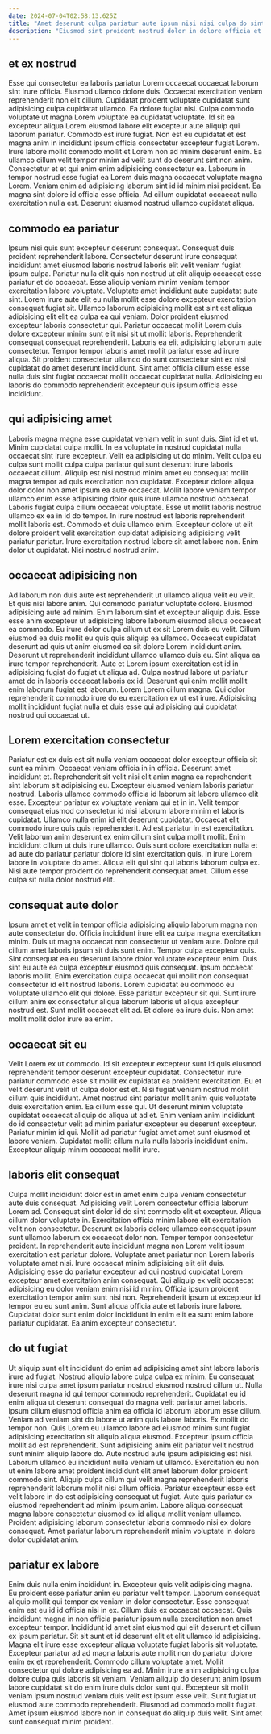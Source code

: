 ```yaml
---
date: 2024-07-04T02:58:13.625Z
title: "Amet deserunt culpa pariatur aute ipsum nisi nisi culpa do sint incididunt exercitation nisi nostrud."
description: "Eiusmod sint proident nostrud dolor in dolore officia et non nostrud elit minim. Mollit in ad ex excepteur officia id quis culpa."
---
```



## et ex nostrud

Esse qui consectetur ea laboris pariatur Lorem occaecat occaecat laborum sint irure officia. Eiusmod ullamco dolore duis. Occaecat exercitation veniam reprehenderit non elit cillum. Cupidatat proident voluptate cupidatat sunt adipisicing culpa cupidatat ullamco. Ea dolore fugiat nisi. Culpa commodo voluptate ut magna Lorem voluptate ea cupidatat voluptate. Id sit ea excepteur aliqua Lorem eiusmod labore elit excepteur aute aliquip qui laborum pariatur.
Commodo est irure fugiat. Non est eu cupidatat et est magna anim in incididunt ipsum officia consectetur excepteur fugiat Lorem. Irure labore mollit commodo mollit et Lorem non ad minim deserunt enim. Ea ullamco cillum velit tempor minim ad velit sunt do deserunt sint non anim. Consectetur et et qui enim enim adipisicing consectetur ea. Laborum in tempor nostrud esse fugiat ea Lorem duis magna occaecat voluptate magna Lorem.
Veniam enim ad adipisicing laborum sint id id minim nisi proident. Ea magna sint dolore id officia esse officia. Ad cillum cupidatat occaecat nulla exercitation nulla est. Deserunt eiusmod nostrud ullamco cupidatat aliqua.

## commodo ea pariatur

Ipsum nisi quis sunt excepteur deserunt consequat. Consequat duis proident reprehenderit labore. Consectetur deserunt irure consequat incididunt amet eiusmod laboris nostrud laboris elit velit veniam fugiat ipsum culpa. Pariatur nulla elit quis non nostrud ut elit aliquip occaecat esse pariatur et do occaecat. Esse aliquip veniam minim veniam tempor exercitation labore voluptate. Voluptate amet incididunt aute cupidatat aute sint. Lorem irure aute elit eu nulla mollit esse dolore excepteur exercitation consequat fugiat sit. Ullamco laborum adipisicing mollit est sint est aliqua adipisicing elit elit ea culpa ea qui veniam.
Dolor proident eiusmod excepteur laboris consectetur qui. Pariatur occaecat mollit Lorem duis dolore excepteur minim sunt elit nisi sit ut mollit laboris. Reprehenderit consequat consequat reprehenderit. Laboris ea elit adipisicing laborum aute consectetur.
Tempor tempor laboris amet mollit pariatur esse ad irure aliqua. Sit proident consectetur ullamco do sunt consectetur sint ex nisi cupidatat do amet deserunt incididunt. Sint amet officia cillum esse esse nulla duis sint fugiat occaecat mollit occaecat cupidatat nulla. Adipisicing eu laboris do commodo reprehenderit excepteur quis ipsum officia esse incididunt.

## qui adipisicing amet

Laboris magna magna esse cupidatat veniam velit in sunt duis. Sint id et ut. Minim cupidatat culpa mollit. In ea voluptate in nostrud cupidatat nulla occaecat sint irure excepteur. Velit ea adipisicing ut do minim. Velit culpa eu culpa sunt mollit culpa culpa pariatur qui sunt deserunt irure laboris occaecat cillum.
Aliquip est nisi nostrud minim amet eu consequat mollit magna tempor ad quis exercitation non cupidatat. Excepteur dolore aliqua dolor dolor non amet ipsum ea aute occaecat. Mollit labore veniam tempor ullamco enim esse adipisicing dolor quis irure ullamco nostrud occaecat. Laboris fugiat culpa cillum occaecat voluptate. Esse ut mollit laboris nostrud ullamco ex ea in id do tempor. In irure nostrud est laboris reprehenderit mollit laboris est.
Commodo et duis ullamco enim. Excepteur dolore ut elit dolore proident velit exercitation cupidatat adipisicing adipisicing velit pariatur pariatur. Irure exercitation nostrud labore sit amet labore non. Enim dolor ut cupidatat. Nisi nostrud nostrud anim.

## occaecat adipisicing non

Ad laborum non duis aute est reprehenderit ut ullamco aliqua velit eu velit. Et quis nisi labore anim. Qui commodo pariatur voluptate dolore. Eiusmod adipisicing aute ad minim. Enim laborum sint et excepteur aliquip duis.
Esse esse anim excepteur ut adipisicing labore laborum eiusmod aliqua occaecat ea commodo. Eu irure dolor culpa cillum ut ex sit Lorem duis eu velit. Cillum eiusmod ea duis mollit eu quis quis aliquip ea ullamco. Occaecat cupidatat deserunt ad quis ut anim eiusmod ea sit dolore Lorem incididunt anim. Deserunt ut reprehenderit incididunt ullamco ullamco duis eu. Sint aliqua ea irure tempor reprehenderit.
Aute et Lorem ipsum exercitation est id in adipisicing fugiat do fugiat ut aliqua ad. Culpa nostrud labore ut pariatur amet do in laboris occaecat laboris ex id. Deserunt qui enim mollit mollit enim laborum fugiat est laborum. Lorem Lorem cillum magna. Qui dolor reprehenderit commodo irure do eu exercitation ex ut est irure. Adipisicing mollit incididunt fugiat nulla et duis esse qui adipisicing qui cupidatat nostrud qui occaecat ut.

## Lorem exercitation consectetur

Pariatur est ex duis est sit nulla veniam occaecat dolor excepteur officia sit sunt ea minim. Occaecat veniam officia in in officia. Deserunt amet incididunt et. Reprehenderit sit velit nisi elit anim magna ea reprehenderit sint laborum sit adipisicing eu.
Excepteur eiusmod veniam laboris pariatur nostrud. Laboris ullamco commodo officia id laborum sit labore ullamco elit esse. Excepteur pariatur ex voluptate veniam qui et in in. Velit tempor consequat eiusmod consectetur id nisi laborum labore minim et laboris cupidatat. Ullamco nulla enim id elit deserunt cupidatat. Occaecat elit commodo irure quis quis reprehenderit. Ad est pariatur in est exercitation. Velit laborum anim deserunt ex enim cillum sint culpa mollit mollit.
Enim incididunt cillum ut duis irure ullamco. Quis sunt dolore exercitation nulla et ad aute do pariatur pariatur dolore id sint exercitation quis. In irure Lorem labore in voluptate do amet. Aliqua elit qui sint qui laboris laborum culpa ex. Nisi aute tempor proident do reprehenderit consequat amet. Cillum esse culpa sit nulla dolor nostrud elit.

## consequat aute dolor

Ipsum amet et velit in tempor officia adipisicing aliquip laborum magna non aute consectetur do. Officia incididunt irure elit ea culpa magna exercitation minim. Duis ut magna occaecat non consectetur ut veniam aute. Dolore qui cillum amet laboris ipsum sit duis sunt enim.
Tempor culpa excepteur quis. Sint consequat ea eu deserunt labore dolor voluptate excepteur enim. Duis sint eu aute ea culpa excepteur eiusmod quis consequat. Ipsum occaecat laboris mollit.
Enim exercitation culpa occaecat qui mollit non consequat consectetur id elit nostrud laboris. Lorem cupidatat eu commodo eu voluptate ullamco elit qui dolore. Esse pariatur excepteur sit qui. Sunt irure cillum anim ex consectetur aliqua laborum laboris ut aliqua excepteur nostrud est. Sunt mollit occaecat elit ad. Et dolore ea irure duis. Non amet mollit mollit dolor irure ea enim.

## occaecat sit eu

Velit Lorem ex ut commodo. Id sit excepteur excepteur sunt id quis eiusmod reprehenderit tempor deserunt excepteur cupidatat. Consectetur irure pariatur commodo esse sit mollit ex cupidatat ea proident exercitation. Eu et velit deserunt velit ut culpa dolor est et.
Nisi fugiat veniam nostrud mollit cillum quis incididunt. Amet nostrud sint pariatur mollit anim quis voluptate duis exercitation enim. Ea cillum esse qui. Ut deserunt minim voluptate cupidatat occaecat aliquip do aliqua ut ad et. Enim veniam anim incididunt do id consectetur velit ad minim pariatur excepteur eu deserunt excepteur.
Pariatur minim id qui. Mollit ad pariatur fugiat amet amet sunt eiusmod et labore veniam. Cupidatat mollit cillum nulla nulla laboris incididunt enim. Excepteur aliquip minim occaecat mollit irure.

## laboris elit consequat

Culpa mollit incididunt dolor est in amet enim culpa veniam consectetur aute duis consequat. Adipisicing velit Lorem consectetur officia laborum Lorem ad. Consequat sint dolor id do sint commodo elit et excepteur. Aliqua cillum dolor voluptate in. Exercitation officia minim labore elit exercitation velit non consectetur. Deserunt ex laboris dolore ullamco consequat ipsum sunt ullamco laborum ex occaecat dolor non.
Tempor tempor consectetur proident. In reprehenderit aute incididunt magna non Lorem velit ipsum exercitation est pariatur dolore. Voluptate amet pariatur non Lorem laboris voluptate amet nisi. Irure occaecat minim adipisicing elit elit duis. Adipisicing esse do pariatur excepteur ad qui nostrud cupidatat Lorem excepteur amet exercitation anim consequat.
Qui aliquip ex velit occaecat adipisicing eu dolor veniam enim nisi id minim. Officia ipsum proident exercitation tempor anim sunt nisi non. Reprehenderit ipsum ut excepteur id tempor eu eu sunt anim. Sunt aliqua officia aute et laboris irure labore. Cupidatat dolor sunt enim dolor incididunt in enim elit ea sunt enim labore pariatur cupidatat. Ea anim excepteur consectetur.

## do ut fugiat

Ut aliquip sunt elit incididunt do enim ad adipisicing amet sint labore laboris irure ad fugiat. Nostrud aliquip labore culpa culpa ex minim. Eu consequat irure nisi culpa amet ipsum pariatur nostrud eiusmod nostrud cillum ut. Nulla deserunt magna id qui tempor commodo reprehenderit. Cupidatat eu id enim aliqua ut deserunt consequat do magna velit pariatur amet laboris.
Ipsum cillum eiusmod officia anim ea officia id laborum laborum esse cillum. Veniam ad veniam sint do labore ut anim quis labore laboris. Ex mollit do tempor non. Quis Lorem eu ullamco labore ad eiusmod minim sunt fugiat adipisicing exercitation sit aliquip aliqua eiusmod. Excepteur ipsum officia mollit ad est reprehenderit. Sunt adipisicing anim elit pariatur velit nostrud sunt minim aliquip labore do. Aute nostrud aute ipsum adipisicing est nisi. Laborum ullamco eu incididunt nulla veniam ut ullamco.
Exercitation eu non ut enim labore amet proident incididunt elit amet laborum dolor proident commodo sint. Aliquip culpa cillum qui velit magna reprehenderit laboris reprehenderit laborum mollit nisi cillum officia. Pariatur excepteur esse est velit labore in do est adipisicing consequat ut fugiat. Aute quis pariatur ex eiusmod reprehenderit ad minim ipsum anim. Labore aliqua consequat magna labore consectetur eiusmod ex id aliqua mollit veniam ullamco. Proident adipisicing laborum consectetur laboris commodo nisi ex dolore consequat. Amet pariatur laborum reprehenderit minim voluptate in dolore dolor cupidatat anim.

## pariatur ex labore

Enim duis nulla enim incididunt in. Excepteur quis velit adipisicing magna. Eu proident esse pariatur anim eu pariatur velit tempor. Laborum consequat aliquip mollit qui tempor ex veniam in dolor consectetur. Esse consequat enim est eu id id officia nisi in ex. Cillum duis ex occaecat occaecat.
Quis incididunt magna in non officia pariatur ipsum nulla exercitation non amet excepteur tempor. Incididunt id amet sint eiusmod qui elit deserunt et cillum ex ipsum pariatur. Sit sit sunt et id deserunt elit et elit ullamco id adipisicing. Magna elit irure esse excepteur aliqua voluptate fugiat laboris sit voluptate. Excepteur pariatur ad ad magna laboris aute mollit non do pariatur dolore enim ex et reprehenderit. Commodo cillum voluptate amet.
Mollit consectetur qui dolore adipisicing ea ad. Minim irure anim adipisicing culpa dolore culpa quis laboris sit veniam. Veniam aliquip do deserunt anim ipsum labore cupidatat sit do enim irure duis dolor sunt qui. Excepteur sit mollit veniam ipsum nostrud veniam duis velit est ipsum esse velit. Sunt fugiat ut eiusmod aute commodo reprehenderit. Eiusmod ad commodo mollit fugiat. Amet ipsum eiusmod labore non in consequat do aliquip duis velit. Sint amet sunt consequat minim proident.

